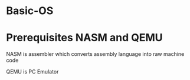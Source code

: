 # Basic-OS
# Prerequisites NASM and QEMU

NASM is assembler which converts assembly language into raw machine code

QEMU is PC Emulator


